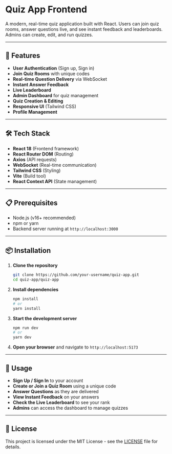 # Quiz App Frontend

A modern, real-time quiz application built with React. Users can join quiz rooms, answer questions live, and see instant feedback and leaderboards. Admins can create, edit, and run quizzes.

---

## 🚀 Features

- **User Authentication** (Sign up, Sign in)
- **Join Quiz Rooms** with unique codes
- **Real-time Question Delivery** via WebSocket
- **Instant Answer Feedback**
- **Live Leaderboard**
- **Admin Dashboard** for quiz management
- **Quiz Creation & Editing**
- **Responsive UI** (Tailwind CSS)
- **Profile Management**

---

## 🛠️ Tech Stack

- **React 18** (Frontend framework)
- **React Router DOM** (Routing)
- **Axios** (API requests)
- **WebSocket** (Real-time communication)
- **Tailwind CSS** (Styling)
- **Vite** (Build tool)
- **React Context API** (State management)

---

## 📋 Prerequisites

- Node.js (v16+ recommended)
- npm or yarn
- Backend server running at `http://localhost:3000`

---

## 📦 Installation

1. **Clone the repository**
   ```bash
   git clone https://github.com/your-username/quiz-app.git
   cd quiz-app/quiz-app
   ```
2. **Install dependencies**
   ```bash
   npm install
   # or
   yarn install
   ```
3. **Start the development server**
   ```bash
   npm run dev
   # or
   yarn dev
   ```
4. **Open your browser** and navigate to `http://localhost:5173`

---

## 🔧 Usage

- **Sign Up / Sign In** to your account
- **Create or Join a Quiz Room** using a unique code
- **Answer Questions** as they are delivered
- **View Instant Feedback** on your answers
- **Check the Live Leaderboard** to see your rank
- **Admins** can access the dashboard to manage quizzes

---

## 📄 License

This project is licensed under the MIT License - see the [LICENSE](LICENSE) file for details.

